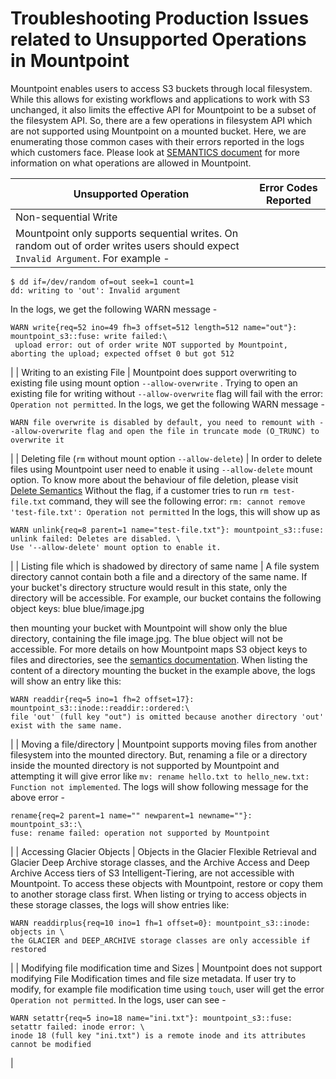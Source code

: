 # Troubleshooting Production Issues related to Unsupported Operations in Mountpoint

Mountpoint enables users to access S3 buckets through local filesystem. While this allows for existing workflows and applications to work with S3 unchanged, it also limits the effective API for Mountpoint to be a subset of the filesystem API.
So, there are a few operations in filesystem API which are not supported using Mountpoint on a mounted bucket. Here, we are enumerating those common cases with their errors reported in the logs which customers face. Please look at [SEMANTICS document](doc/SEMANTICS.md) for more information on what operations are allowed in Mountpoint.

| Unsupported Operation | Error Codes Reported |
| --------------------- | -------------------- |
| Non-sequential Write
| Mountpoint only supports sequential writes. On random out of order writes users should expect `Invalid Argument`. For example - 
```
$ dd if=/dev/random of=out seek=1 count=1
dd: writing to 'out': Invalid argument
```
In the logs, we get the following WARN message - 
```
WARN write{req=52 ino=49 fh=3 offset=512 length=512 name="out"}: mountpoint_s3::fuse: write failed:\
 upload error: out of order write NOT supported by Mountpoint, aborting the upload; expected offset 0 but got 512
 ```
|
| Writing to an existing File 
| Mountpoint does support overwriting to existing file using mount option `--allow-overwrite` . Trying to open an existing file for writing without `--allow-overwrite`  flag will fail with the error: `Operation not permitted`.
In the logs, we get the following WARN message - 
```
WARN file overwrite is disabled by default, you need to remount with --allow-overwrite flag and open the file in truncate mode (O_TRUNC) to overwrite it
```
|
| Deleting file (`rm` without mount option `--allow-delete`)
| In order to delete files using Mountpoint user need to enable it using `--allow-delete` mount option. To know more about the behaviour of file deletion, please visit [Delete Semantics](https://github.com/awslabs/mountpoint-s3/blob/main/doc/SEMANTICS.md#deletes)
Without the flag, if a customer tries to run  `rm test-file.txt` command, they will see the following error:
`rm: cannot remove 'test-file.txt': Operation not permitted`
In the logs, this will show up as 
```
WARN unlink{req=8 parent=1 name="test-file.txt"}: mountpoint_s3::fuse: unlink failed: Deletes are disabled. \
Use '--allow-delete' mount option to enable it.
```
|
| Listing file which is shadowed by directory of same name
| A file system directory cannot contain both a file and a directory of the same name. If your bucket's directory structure would result in this state, only the directory will be accessible. For example, our bucket contains the following object keys:
  blue
  blue/image.jpg

then mounting your bucket with Mountpoint will show only the blue directory, containing the file image.jpg. The blue object will not be accessible. For more details on how Mountpoint maps S3 object keys to files and directories, see the [semantics documentation](https://github.com/awslabs/mountpoint-s3/blob/main/doc/SEMANTICS.md#mapping-s3-object-keys-to-files-and-directories). 
When listing the content of a directory mounting the bucket in the example above, the logs will show an entry like this:
```
WARN readdir{req=5 ino=1 fh=2 offset=17}: mountpoint_s3::inode::readdir::ordered:\
file 'out' (full key "out") is omitted because another directory 'out' exist with the same name.
```
|
| Moving a file/directory
| Mountpoint supports moving files from another filesystem into the mounted directory. But, renaming a file or a directory inside the mounted directory is not supported by Mountpoint and attempting it will give error like `mv: rename hello.txt to hello_new.txt: Function not implemented`.
The logs will show following message for the above error - 
```
rename{req=2 parent=1 name="" newparent=1 newname=""}: mountpoint_s3::\
fuse: rename failed: operation not supported by Mountpoint
```
|
| Accessing Glacier Objects
| Objects in the Glacier Flexible Retrieval and Glacier Deep Archive storage classes, and the Archive Access and Deep Archive Access tiers of S3 Intelligent-Tiering, are not accessible with Mountpoint. To access these objects with Mountpoint, restore or copy them to another storage class first.
When listing or trying to access objects in these storage classes, the logs will show entries like:
```
WARN readdirplus{req=10 ino=1 fh=1 offset=0}: mountpoint_s3::inode: objects in \
the GLACIER and DEEP_ARCHIVE storage classes are only accessible if restored
```
|
| Modifying file modification time and Sizes
| Mountpoint does not support modifying File Modification times and file size metadata. If user try to modify, for example file modification time using `touch`, user will get the error `Operation not permitted`. In the logs, user can see - 
```
WARN setattr{req=5 ino=18 name="ini.txt"}: mountpoint_s3::fuse: setattr failed: inode error: \
inode 18 (full key "ini.txt") is a remote inode and its attributes cannot be modified
```
|